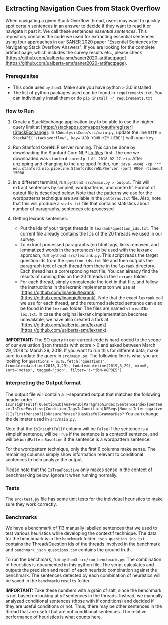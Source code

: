 ## Extracting Navigation Cues from Stack Overflow

When navigating a given Stack Overflow thread, users may want to quickly spot certain sentences in an answer to decide if they want to read it or navigate it past it. We call these sentences *essential sentences*. This repository contains the code we used for extracting essential sentences using four approaches in our SANER 2020 paper "Essential Sentences for Navigating Stack Overflow Answers". If you are looking for the complete artifact page, which includes the survey results etc.,  please check [https://github.com/ualberta-smr/saner2020-artifactpage](https://github.com/ualberta-smr/saner2020-artifactpage).

### Prerequisites

* This code uses `python3`. Make sure you have python > 3.0 installed
* The list of python packages used can be found in `requirements.txt`. You can individually install them or do `pip install -r requirements.txt`

### How to Run

1. Create a StackExchange application key to be able to use the higher query limit at [https://stackapps.com/apps/oauth/register](StackExchange). In `SOAnalysisCode/src/main.py`, update the line `SITE = StackAPI('stackoverflow', key='ADD YOUR KEY HERE')` with your key.

2. Run Stanford CoreNLP server running. This can be done by downloading the Stanford Core NLP [lib files](https://stanfordnlp.github.io/CoreNLP/download.html) first. The one we downloaded was `stanford-corenlp-full-2018-02-27.zip`. After unzipping and changing to the unzipped folder, run:
`java -mx4g -cp "*" edu.stanford.nlp.pipeline.StanfordCoreNLPServer -port 9000 -timeout 15000` 

3. In a different terminal, run `python3 src/main.py > output`. This will extract sentences by simpleif, wordpatterns, and contextif. Format of output file is described below. Note that the patterns we use for the wordpatterns technique are available in the `patterns.txt` file. Also, note that this will produce a `stats.txt` file that contains statistics about number of paragraphs, sentences etc processed

4. Getting lexrank sentences:

	* Put the ids of your target threads in `lexrank/question_ids.txt`. The current file already contains the IDs of the 20 threads we used in our survey. 
	* To extract processed paragraphs (no html tags, links removed, and lemmatized words in the sentences) to be used with the lexrank approach, run `python3 src/lexrank.py`. This script reads the target question ids from the `question_ids.txt` file and then outputs the paragraph text of each thread from there in the `lexrank` directory. Each thread has a corresponding text file. You can already find the results of running this on the 20 threads in the `lexrank` folder.
	* For each thread, simply concatenate the text in that file, and follow the instructions in the lexrank implementaiton we use at [https://github.com/linanqiu/lexrank](https://github.com/linanqiu/lexrank). Note that the exact `lexrank` call we use for each thread, and the returned selected sentence can also be found in the `lexrank` folder. The files are named `<threadID>-lex.txt`. In case the original lexrank implementation becomes unavailable, we have also created a fork at [https://github.com/ualberta-smr/lexrank](https://github.com/ualberta-smr/lexrank).

**IMPORTANT:** The SO query in our current code is hard-coded to the scope of our evaluation (json threads with score > 0 and asked between March 29, 2018 to March 29, 2019. If you want to run this for different data, make sure to update the query in `src/main.py`. The following line is what you are looking for `questions = SITE.fetch('questions', fromdate=datetime(2018,3,29), todate=datetime(2019,3,29), min=0, sort='votes', tagged='json', filter='!-*jbN-o8P3E5')`

### Interpreting the Output format

The output file will contain a `|`-separated output that matches the following header order 
`IsInsightFulIf|QuestionID|AnswerID|ParagraphIndex|SentenceIndex|Sentence|IsTruePositive|Condition|TagsInCondition|NFReqs|Nouns|Interrogative?|IsFirstPerson?|IsUnsurePhrase?|HasUsefulGrammarDep?`
You can change the delimeter used in `src/main.py`.

Note that the `IsInsightFulIf` column will be `False` if the sentence is a simpleif sentence, will be `True` if the sentence is a contextif sentence, and will be `WordPatternBaseline` if the sentence is a wordpattern sentence. 

For the wordpattern technique, only the first 6 columns make sense. The remaining columns simply show information relevant to conditional sentences to help analyze the output.

Please note that the `IsTruePositive` only makes sense in the context of benchmarking below. Ignore it when running normally.

### Tests

The `src/test.py` file has some unit tests for the individual heuristics to make sure they work correctly.

### Benchmarks 

We have a benchmark of 113 manually labelled sentences that we used to test various heuristics while developing the contextif technique. The data for the benchmark is in the `benchmark` folder. `json_question_ids.txt` contains the Thread/Question ids of the threads involved in the benchmark and `benchmark_json_questions.csv` contains the ground truth.

To run the benchmark, run `python3 src/run_benchmark.py`. The combination of heuristics is documented in this python file. The script calculates and outputs the precision and recall of each heuristic combination against the benchmark.
The sentences detected by each combination of heuristics will be saved in the `benchmark/results` folder.

**IMPORTANT:** Take these numbers with a grain of salt, since the benchmark is not based on looking at *all* sentences in the threads. Instead, we manually analyzed conditional sentences (those with if conditions) and decided if they are useful conditions or not. Thus, there may be other sentences in the thread that are useful but are not conditional sentences. The relative performance of heuristics is what counts here.
